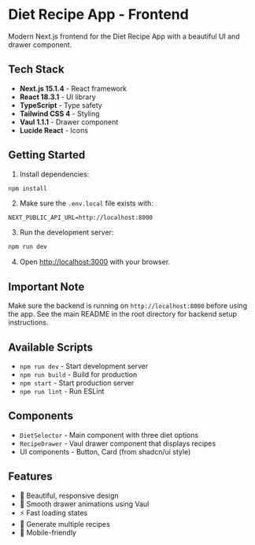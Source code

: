 # Diet Recipe App - Frontend

Modern Next.js frontend for the Diet Recipe App with a beautiful UI and drawer component.

## Tech Stack

- **Next.js 15.1.4** - React framework
- **React 18.3.1** - UI library
- **TypeScript** - Type safety
- **Tailwind CSS 4** - Styling
- **Vaul 1.1.1** - Drawer component
- **Lucide React** - Icons

## Getting Started

1. Install dependencies:

```bash
npm install
```

2. Make sure the `.env.local` file exists with:

```
NEXT_PUBLIC_API_URL=http://localhost:8000
```

3. Run the development server:

```bash
npm run dev
```

4. Open [http://localhost:3000](http://localhost:3000) with your browser.

## Important Note

Make sure the backend is running on `http://localhost:8000` before using the app. See the main README in the root directory for backend setup instructions.

## Available Scripts

- `npm run dev` - Start development server
- `npm run build` - Build for production
- `npm start` - Start production server
- `npm run lint` - Run ESLint

## Components

- `DietSelector` - Main component with three diet options
- `RecipeDrawer` - Vaul drawer component that displays recipes
- UI components - Button, Card (from shadcn/ui style)

## Features

- 🎨 Beautiful, responsive design
- 🌊 Smooth drawer animations using Vaul
- ⚡ Fast loading states
- 🔄 Generate multiple recipes
- 📱 Mobile-friendly
